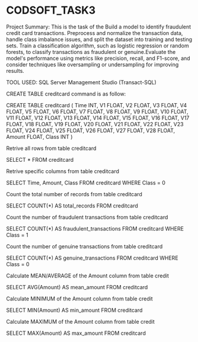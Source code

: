 # CODSOFT_TASK3

Project Summary: This is the task of the  Build a model to identify fraudulent credit card transactions. Preprocess and normalize the transaction data, handle class imbalance issues, and split the dataset into training and testing sets. Train a classification algorithm, such as logistic regression or random forests, to classify transactions as fraudulent or genuine.Evaluate the model's performance using metrics like precision, recall, and F1-score, and consider techniques like oversampling or undersampling for improving results.


TOOL USED: SQL Server Management Studio (Transact-SQL)


CREATE TABLE creditcard command is as follow:
 
  CREATE TABLE creditcard 
  (
      Time INT,
      V1 FLOAT,
      V2 FLOAT,
      V3 FLOAT,
      V4 FLOAT,
      V5 FLOAT,
      V6 FLOAT,
      V7 FLOAT,
      V8 FLOAT,
      V9 FLOAT,
      V10 FLOAT,
      V11 FLOAT,
      V12 FLOAT,
      V13 FLOAT,
      V14 FLOAT,
      V15 FLOAT,
      V16 FLOAT,
      V17 FLOAT,
      V18 FLOAT,
      V19 FLOAT,
      V20 FLOAT,
      V21 FLOAT,
      V22 FLOAT,
      V23 FLOAT,
      V24 FLOAT,
      V25 FLOAT,
      V26 FLOAT,
      V27 FLOAT,
      V28 FLOAT,
      Amount FLOAT,
      Class INT
  )



Retrive all rows from table creditcard

  SELECT * 
  FROM creditcard


Retrive specific columns from table creditcard

  SELECT Time, Amount, Class 
  FROM creditcard
  WHERE Class = 0


Count the total number of records from table creditcard

  SELECT COUNT(*) AS total_records 
  FROM creditcard


Count the number of fraudulent transactions from table creditcard

  SELECT COUNT(*) AS fraudulent_transactions 
  FROM creditcard 
  WHERE Class = 1


Count the number of genuine transactions from table creditcard

  SELECT COUNT(*) AS genuine_transactions 
  FROM creditcard WHERE 
  Class = 0


Calculate MEAN/AVERAGE of the Amount column from table credit

  SELECT AVG(Amount) AS mean_amount
  FROM creditcard


Calculate MINIMUM of the Amount column from table credit

  SELECT MIN(Amount) AS min_amount
  FROM creditcard


Calculate MAXIMUM of the Amount column from table credit

  SELECT MAX(Amount) AS max_amount
  FROM creditcard
	


